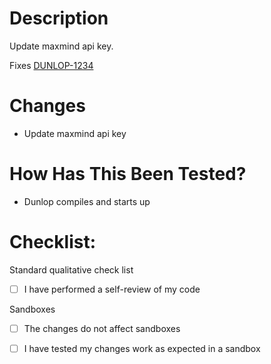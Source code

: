 # Description
Update maxmind api key.

Fixes [DUNLOP-1234](google.com)

# Changes
* Update maxmind api key 

# How Has This Been Tested?
* Dunlop compiles and starts up

# Checklist:
Standard qualitative check list
<!--Checkmate-->
- [ ] I have performed a self-review of my code

Sandboxes
<!-- Checkmate select=1 -->
- [ ] The changes do not affect sandboxes
- [ ] I have tested my changes work as expected in a sandbox

